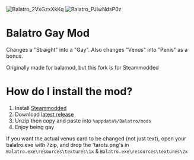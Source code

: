 ![Balatro_2VxGzxXkKq](https://github.com/user-attachments/assets/26198ef5-9133-4081-a3b1-e6aa2e46767f)
![Balatro_PJlwNdsP0z](https://github.com/user-attachments/assets/3515bebe-7a35-4223-98fc-d06b574e30b8)



# Balatro Gay Mod

Changes a "Straight" into a "Gay". Also changes "Venus" into "Penis" as a bonus.

Originally made for balamod, but this fork is for Steammodded

# How do I install the mod?

1. Install [Steammodded](https://github.com/Steamopollys/Steamodded)
2. Download [latest release](https://github.com/fosterbarnes/balatro-gay/releases/download/gay/Gay.zip)
3. Unzip then copy and paste into `%appdata%/Balatro/mods`
4. Enjoy being gay

If you want the actual venus card to be changed (not just text), open your balatro.exe with 7zip, and drop the 'tarots.png's in `Balatro.exe\resources\textures\1x` & `Balatro.exe\resources\textures\2x`
